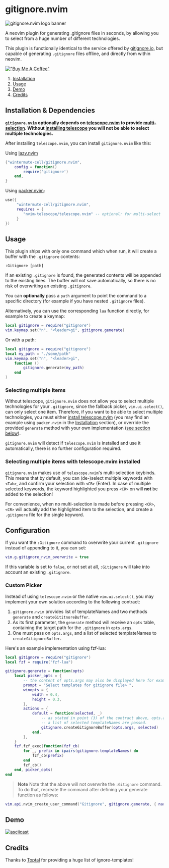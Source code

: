 <!-- LTeX: language=en-US -->
# gitignore.nvim
![gitignore.nvim logo banner](https://github.com/wintermute-cell/gitignore.nvim/blob/resources/_resources/banner.webp)

A neovim plugin for generating .gitignore files in seconds, by allowing you to
select from a huge number of different technologies.

This plugin is functionally identical to the service offered by
[gitignore.io](https://www.toptal.com/developers/gitignore/), but capable of
generating `.gitignore` files offline, and directly from within neovim.

[!["Buy Me A Coffee"](https://www.buymeacoffee.com/assets/img/custom_images/yellow_img.png)](https://www.buymeacoffee.com/winterv)

1. [Installation](#installation--dependencies)
2. [Usage](#usage)
3. [Demo](#demo)
4. [Credits](#credits)

## Installation & Dependencies
**`gitignore.nvim` optionally depends on
[telescope.nvim](https://github.com/nvim-telescope/telescope.nvim) to provide
[multi-selection](#selecting-multiple-items). Without [installing
telescope](https://github.com/nvim-telescope/telescope.nvim#installation) you
will not be able to select multiple technologies.**

After installing `telescope.nvim`, you can install `gitignore.nvim` like this:

Using [lazy.nvim](https://github.com/folke/lazy.nvim)
```lua
{"wintermute-cell/gitignore.nvim",
    config = function()
        require('gitignore')
    end,
}
```

Using [packer.nvim](https://github.com/wbthomason/packer.nvim):
```lua
use({
     "wintermute-cell/gitignore.nvim",
     requires = {
        "nvim-telescope/telescope.nvim" -- optional: for multi-select
     }
})
```

## Usage
This plugin ships with only one command which when run,
it will create a buffer with the `.gitignore` contents:
```
:Gitignore [path]
```
If an existing `.gitignore` is found, the generated contents will be appended
to the existing lines. The buffer will not save automatically, so there is no
risk of overwriting an existing `.gitignore`.

You can **optionally** pass a `path` argument to point the command to a
specific directory (for example if you have nested `.gitignore` files).

Alternatively, you can use the corresponding `lua` function directly, for
example to create a keymap:
```lua
local gitignore = require("gitignore")
vim.keymap.set("n", "<leader>gi", gitignore.generate)
```

Or with a path:
```lua
local gitignore = require("gitignore")
local my_path = "./some/path"
vim.keymap.set("n", "<leader>gi",
    function ()
        gitignore.generate(my_path)
    end
)
```

### Selecting multiple items
Without telescope, `gitignore.nvim` does not allow you to select multiple
technologies for your `.gitignore`, since the fallback picker, `vim.ui.select()`,
can only select one item.
Therefore, if you want to be able to select multiple technologies, you must
either [install
telescope.nvim](https://github.com/nvim-telescope/telescope.nvim#installation)
(you may find an example using `packer.nvim` in the
[Installation](#installation--dependencies) section), or override the provided
`generate` method with your own implementation ([see section
below](#custom-picker)).

`gitignore.nvim` will detect if `telescope.nvim` is installed and use it
automatically, there is no further configuration required.

### Selecting multiple items with telescope.nvim installed
`gitignore.nvim` makes use of `telescope.nvim`'s multi-selection keybinds.
This means that by default, you can (de-)select multiple keywords with `<Tab>`,
and confirm your selection with `<CR>` (Enter).
In case of multiple selected keywords, the keyword highlighted you press `<CR>`
on will **not** be added to the selection!

For convenience, when no multi-selection is made before pressing `<CR>`,
`<CR>` will actually add the highlighted item to the selection, and create
a `.gitignore` file for the single keyword.

## Configuration
If you want the `:Gitignore` command to overwrite your current `.gitignore`
instead of appending to it, you can set:
```lua
vim.g.gitignore_nvim_overwrite = true
```
If this variable is set to `false`, or not set at all, `:Gitignore` will take
into account an existing `.gitignore`.

### Custom Picker

Instead of using `telescope.nvim` or the native `vim.ui.select()`, you may
implement your own solution according to the following contract:
1. `gitignore.nvim` provides list of templateNames and two methods `generate` and `createGititnoreBuffer`.
2. As its first parameter, the `generate` method will receive an `opts` table, containing the target path for the `.gitignore` in `opts.args`.
3. One must pass on `opts.args`, and a list of selected templateNames to `createGitignoreBuffer`.

Here's an example implementation using fzf-lua:
```lua
local gitignore = require("gitignore")
local fzf = require("fzf-lua")

gitignore.generate = function(opts)
    local picker_opts = {
        -- the content of opts.args may also be displayed here for example.
        prompt = "Select templates for gitignore file> ",
        winopts = {
            width = 0.4,
            height = 0.3,
        },
        actions = {
            default = function(selected, _)
                -- as stated in point (3) of the contract above, opts.args and
                -- a list of selected templateNames are passed.
                gitignore.createGitignoreBuffer(opts.args, selected)
            end,
        },
    }
    fzf.fzf_exec(function(fzf_cb)
        for _, prefix in ipairs(gitignore.templateNames) do
            fzf_cb(prefix)
        end
        fzf_cb()
    end, picker_opts)
end
```
> __Note__
> Note that the above will not overwrite the `:Gitignore` command.
> To do that, recreate the command after defining your generate function as
> follows:
```lua
vim.api.nvim_create_user_command("Gitignore", gitignore.generate, { nargs = "?", complete = "file" })
```

## Demo
[![asciicast](https://asciinema.org/a/GOHXDt4kYsR8pzrxTEOIridTf.svg)](https://asciinema.org/a/GOHXDt4kYsR8pzrxTEOIridTf)

## Credits
Thanks to [Toptal](https://github.com/toptal/gitignore) for providing a huge
list of ignore-templates!
